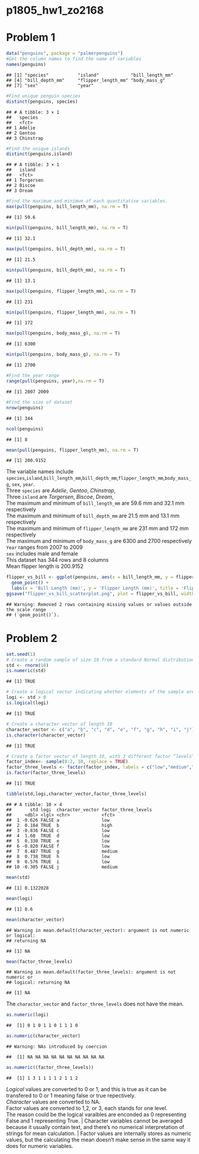 p1805_hw1_zo2168
================

# Problem 1

``` r
data("penguins", package = "palmerpenguins")
#Get the column names to find the name of variables
names(penguins)
```

    ## [1] "species"           "island"            "bill_length_mm"   
    ## [4] "bill_depth_mm"     "flipper_length_mm" "body_mass_g"      
    ## [7] "sex"               "year"

``` r
#Find unique penguin species
distinct(penguins, species)
```

    ## # A tibble: 3 × 1
    ##   species  
    ##   <fct>    
    ## 1 Adelie   
    ## 2 Gentoo   
    ## 3 Chinstrap

``` r
#Find the unique islands
distinct(penguins,island)
```

    ## # A tibble: 3 × 1
    ##   island   
    ##   <fct>    
    ## 1 Torgersen
    ## 2 Biscoe   
    ## 3 Dream

``` r
#Find the maximum and minimum of each quantitative variables. 
max(pull(penguins, bill_length_mm), na.rm = T)
```

    ## [1] 59.6

``` r
min(pull(penguins, bill_length_mm), na.rm = T)
```

    ## [1] 32.1

``` r
max(pull(penguins, bill_depth_mm), na.rm = T)
```

    ## [1] 21.5

``` r
min(pull(penguins, bill_depth_mm), na.rm = T)
```

    ## [1] 13.1

``` r
max(pull(penguins, flipper_length_mm), na.rm = T)
```

    ## [1] 231

``` r
min(pull(penguins, flipper_length_mm), na.rm = T)
```

    ## [1] 172

``` r
max(pull(penguins, body_mass_g), na.rm = T)
```

    ## [1] 6300

``` r
min(pull(penguins, body_mass_g), na.rm = T)
```

    ## [1] 2700

``` r
#Find the year range
range(pull(penguins, year),na.rm = T)
```

    ## [1] 2007 2009

``` r
#Find the size of dataset
nrow(penguins)
```

    ## [1] 344

``` r
ncol(penguins)
```

    ## [1] 8

``` r
mean(pull(penguins, flipper_length_mm), na.rm = T)
```

    ## [1] 200.9152

The variable names include
`species`,`island`,`bill_length_mm`,`bill_depth_mm`,`flipper_length_mm`,`body_mass_g`,
`sex`, `year`.  
Three `species` are *Adelie*, *Gentoo*, *Chinstrap*,  
Three `island` are *Torgersen*, *Biscoe*, *Dream*,  
The maximum and minimum of `bill_length_mm` are 59.6 mm and 32.1 mm
respectively  
The maximum and minimum of `bill_depth_mm` are 21.5 mm and 13.1 mm
respectively  
The maximum and minimum of `flipper_length_mm` are 231 mm and 172 mm
respectively  
The maximum and minimum of `body_mass_g` are 6300 and 2700
respectively  
`Year` ranges from 2007 to 2009  
`sex` includes male and female  
This dataset has 344 rows and 8 columns  
Mean flipper length is 200.9152

``` r
flipper_vs_bill <- ggplot(penguins, aes(x = bill_length_mm, y = flipper_length_mm, color = species)) +
  geom_point() +
  labs(x = 'Bill Length (mm)', y = 'Flipper Length (mm)', title = 'Flipper Length vs Bill Length by Species') 
ggsave("flipper_vs_bill_scatterplot.png", plot = flipper_vs_bill, width = 6, height = 4)
```

    ## Warning: Removed 2 rows containing missing values or values outside the scale range
    ## (`geom_point()`).

# Problem 2

``` r
set.seed(1)
# Create a random sample of size 10 from a standard Normal distribution
std <- rnorm(10)
is.numeric(std)
```

    ## [1] TRUE

``` r
# Create a logical vector indicating whether elements of the sample are greater than 0
logi <- std > 0
is.logical(logi)
```

    ## [1] TRUE

``` r
# Create a character vector of length 10
character_vector <- c("a", "b", "c", "d", "e", "f", "g", "h", "i", "j")
is.character(character_vector)
```

    ## [1] TRUE

``` r
# Create a factor vector of length 10, with 3 different factor “levels”
factor_index<- sample(0:2, 10, replace = TRUE)
factor_three_levels <- factor(factor_index, labels = c("low","medium","high"))
is.factor(factor_three_levels)
```

    ## [1] TRUE

``` r
tibble(std,logi,character_vector,factor_three_levels)
```

    ## # A tibble: 10 × 4
    ##       std logi  character_vector factor_three_levels
    ##     <dbl> <lgl> <chr>            <fct>              
    ##  1 -0.626 FALSE a                low                
    ##  2  0.184 TRUE  b                high               
    ##  3 -0.836 FALSE c                low                
    ##  4  1.60  TRUE  d                low                
    ##  5  0.330 TRUE  e                low                
    ##  6 -0.820 FALSE f                low                
    ##  7  0.487 TRUE  g                medium             
    ##  8  0.738 TRUE  h                low                
    ##  9  0.576 TRUE  i                low                
    ## 10 -0.305 FALSE j                medium

``` r
mean(std)
```

    ## [1] 0.1322028

``` r
mean(logi)
```

    ## [1] 0.6

``` r
mean(character_vector)
```

    ## Warning in mean.default(character_vector): argument is not numeric or logical:
    ## returning NA

    ## [1] NA

``` r
mean(factor_three_levels)
```

    ## Warning in mean.default(factor_three_levels): argument is not numeric or
    ## logical: returning NA

    ## [1] NA

The `charactor_vector` and `factor_three_levels` does not have the mean.

``` r
as.numeric(logi)
```

    ##  [1] 0 1 0 1 1 0 1 1 1 0

``` r
as.numeric(character_vector)
```

    ## Warning: NAs introduced by coercion

    ##  [1] NA NA NA NA NA NA NA NA NA NA

``` r
as.numeric((factor_three_levels))
```

    ##  [1] 1 3 1 1 1 1 2 1 1 2

*Logical* values are converted to 0 or 1, and this is true as it can be
transfered to 0 or 1 meaning false or true repectively.  
*Character* values are converted to NA.  
Factor values are converted to 1,2, or 3, each stands for one level.  
The reason could be the logical varaibles are enconded as 0 representing
False and 1 representing True. \| Character variables cannot be averaged
because it usually contain text, and there’s no numerical interpretation
of strings for mean calculation. \| Factor values are internally stores
as numeric values, but the calculating the mean doesn’t make sense in
the same way it does for numeric variables.
